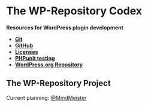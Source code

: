 # The WP-Repository Codex

__Resources for WordPress plugin development__

* __[Git](https://github.com/wp-repository/wp-repository.codex/tree/master/git)__
* __[GitHub](https://github.com/wp-repository/wp-repository.codex/tree/master/github)__
* __[Licenses](https://github.com/wp-repository/wp-repository.codex/tree/master/licenses)__
* __[PHPunit testing](https://github.com/wp-repository/wp-repository.codex/tree/master/phpunit)__
* __[WordPress.org Repository](https://github.com/wp-repository/wp-repository.codex/tree/master/wp.org-repo)__

## The WP-Repository Project

Current planning: [@MindMeister](http://bit.ly/YiM5Fq)
